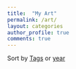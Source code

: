 ```yaml
---
title:  "My Art"
permalink: /art/
layout: categories
author_profile: true
comments: true
---
```


Sort by <i class="fas fa-fw fa-tags" aria-hidden="true"></i> [Tags](/tags) or <i class="fas fa-fw fa-calendar" aria-hidden="true"></i> [year](/archived-posts)